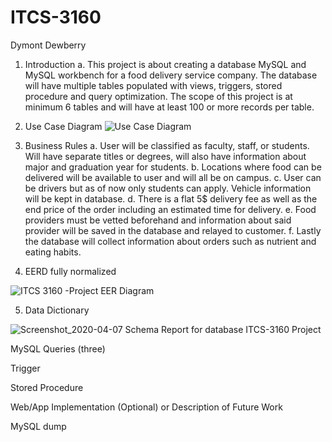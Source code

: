# ITCS-3160

Dymont Dewberry

1.	Introduction
a.	This project is about creating a database MySQL and MySQL workbench for a food delivery service company. The database will have multiple tables populated with views, triggers, stored procedure and query optimization. The scope of this project is at minimum 6 tables and will have at least 100 or more records per table.


2.	 Use Case Diagram
![Use Case Diagram ](https://user-images.githubusercontent.com/54420849/78728434-4f45e700-7905-11ea-9204-99465a7df4c9.png)

3.	Business Rules
a.	User will be classified as faculty, staff, or students. Will have separate titles or degrees, will also have information about major and graduation year for students.
b.	Locations where food can be delivered will be available to user and will all be on campus. 
c.	User can be drivers but as of now only students can apply. Vehicle information will be kept in database.
d.	There is a flat 5$ delivery fee as well as the end price of the order including an estimated time for delivery.
e.	Food providers must be vetted beforehand and information about said provider will be saved in the database and relayed to customer.
f.	Lastly the database will collect information about orders such as nutrient and eating habits.

4.	EERD fully normalized 

![ITCS 3160 -Project EER Diagram](https://user-images.githubusercontent.com/54420849/78728546-98963680-7905-11ea-81a1-a2269dccf055.png)

5.	Data Dictionary 

![Screenshot_2020-04-07 Schema Report for database ITCS-3160 Project](https://user-images.githubusercontent.com/54420849/78728469-6b498880-7905-11ea-86ea-44a87a6c5cd4.png)




MySQL Queries (three)

Trigger

Stored Procedure

Web/App Implementation (Optional) or Description of Future Work

MySQL dump

